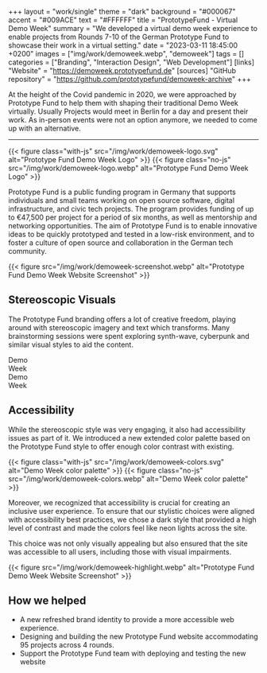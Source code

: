 +++
layout = "work/single"
theme = "dark"
background = "#000067"
accent = "#009ACE"
text = "#FFFFFF"
title = "PrototypeFund - Virtual Demo Week"
summary = "We developed a virtual demo week experience to enable projects from Rounds 7-10 of the German Prototype Fund to showcase their work in a virtual setting."
date = "2023-03-11 18:45:00 +0200"
images = ["img/work/demoweek.webp", "demoweek"]
tags = []
categories = ["Branding", "Interaction Design", "Web Development"]
[links]
    "Website" = "https://demoweek.prototypefund.de"
[sources]
    "GitHub repository" = "https://github.com/prototypefund/demoweek-archive"
+++

At the height of the Covid pandemic in 2020, we were approached by Prototype Fund to help them with shaping their traditional Demo Week virtually. Usually Projects would meet in Berlin for a day and present their work. As in-person events were not an option anymore, we needed to come up with an alternative.

---

{{< figure class="with-js" src="/img/work/demoweek-logo.svg" alt="Prototype Fund Demo Week Logo" >}}
{{< figure class="no-js" src="/img/work/demoweek-logo.webp" alt="Prototype Fund Demo Week Logo" >}}

Prototype Fund is a public funding program in Germany that supports individuals and small teams working on open source software, digital infrastructure, and civic tech projects. The program provides funding of up to €47,500 per project for a period of six months, as well as mentorship and networking opportunities. The aim of Prototype Fund is to enable innovative ideas to be quickly prototyped and tested in a low-risk environment, and to foster a culture of open source and collaboration in the German tech community.

{{< figure src="/img/work/demoweek-screenshot.webp" alt="Prototype Fund Demo Week Website Screenshot" >}}

## Stereoscopic Visuals

The Prototype Fund branding offers a lot of creative freedom, playing around with stereoscopic imagery and text which transforms. Many brainstorming sessions were spent exploring synth-wave, cyberpunk and similar visual styles to aid the content.

<div class="d-flex justify-content-between align-items-center">

<div class="demoweek-blue-banner text-center">

<div>Demo</div>

<div>Week</div>

</div>

<div class="demoweek-pink-banner text-center">

<div>Demo</div>

<div>Week</div>

</div>

</div>

## Accessibility

While the stereoscopic style was very engaging, it also had accessibility issues as part of it. We introduced a new extended color palette based on the Prototype Fund style to offer enough color contrast with existing.

{{< figure class="with-js" src="/img/work/demoweek-colors.svg" alt="Demo Week color palette" >}}
{{< figure class="no-js" src="/img/work/demoweek-colors.webp" alt="Demo Week color palette" >}}

Moreover, we recognized that accessibility is crucial for creating an inclusive user experience. To ensure that our stylistic choices were aligned with accessibility best practices, we chose a dark style that provided a high level of contrast and made the colors feel like neon lights across the site. 

This choice was not only visually appealing but also ensured that the site was accessible to all users, including those with visual impairments.

{{< figure src="/img/work/demoweek-highlight.webp" alt="Prototype Fund Demo Week Website Screenshot" >}}

## How we helped

- A new refreshed brand identity to provide a more accessible web experience.
- Designing and building the new Prototype Fund website accommodating 95 projects across 4 rounds.
- Support the Prototype Fund team with deploying and testing the new website